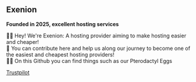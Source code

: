 <!-- TrustBox script -->
<script type="text/javascript" src="//widget.trustpilot.com/bootstrap/v5/tp.widget.bootstrap.min.js" async></script>
<!-- End TrustBox script -->

## Exenion
**Founded in 2025, excellent hosting services**

🙋‍♀️ Hey! We're Exenion: A hosting provider aiming to make hosting easier and cheaper!\
🌈 You can contribute here and help us along our journey to become one of the easiest and cheapest hosting providers!\
👩‍💻 On this Github you can find things such as our Pterodactyl Eggs

<!-- TrustBox widget - Review Collector -->
<div class="trustpilot-widget" data-locale="en-US" data-template-id="56278e9abfbbba0bdcd568bc" data-businessunit-id="67f27563e5c04e4e1b2f14a1" data-style-height="52px" data-style-width="100%">
  <a href="https://www.trustpilot.com/review/exenion.com" target="_blank" rel="noopener">Trustpilot</a>
</div>
<!-- End TrustBox widget -->
